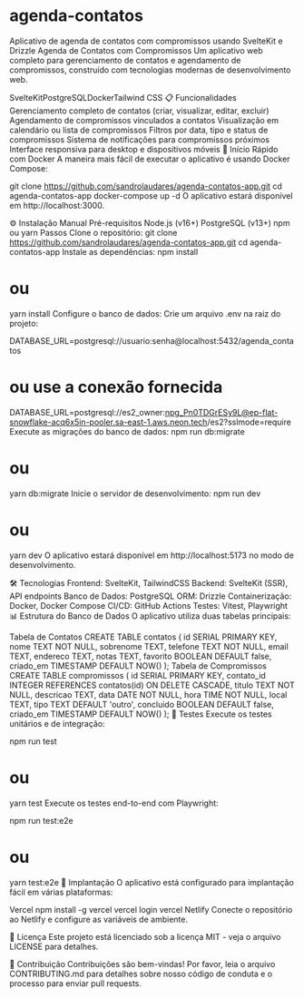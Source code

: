 # agenda-contatos
Aplicativo de agenda de contatos com compromissos usando SvelteKit e Drizzle
Agenda de Contatos com Compromissos
Um aplicativo web completo para gerenciamento de contatos e agendamento de compromissos, construído com tecnologias modernas de desenvolvimento web.

SvelteKitPostgreSQLDockerTailwind CSS
📋 Funcionalidades
Gerenciamento completo de contatos (criar, visualizar, editar, excluir)
Agendamento de compromissos vinculados a contatos
Visualização em calendário ou lista de compromissos
Filtros por data, tipo e status de compromissos
Sistema de notificações para compromissos próximos
Interface responsiva para desktop e dispositivos móveis
🚀 Início Rápido com Docker
A maneira mais fácil de executar o aplicativo é usando Docker Compose:

git clone https://github.com/sandrolaudares/agenda-contatos-app.git
cd agenda-contatos-app
docker-compose up -d
O aplicativo estará disponível em http://localhost:3000.

⚙️ Instalação Manual
Pré-requisitos
Node.js (v16+)
PostgreSQL (v13+)
npm ou yarn
Passos
Clone o repositório:
git clone https://github.com/sandrolaudares/agenda-contatos-app.git
cd agenda-contatos-app
Instale as dependências:
npm install
# ou
yarn install
Configure o banco de dados:
Crie um arquivo .env na raiz do projeto:

DATABASE_URL=postgresql://usuario:senha@localhost:5432/agenda_contatos
# ou use a conexão fornecida
DATABASE_URL=postgresql://es2_owner:npg_Pn0TDGrESy9L@ep-flat-snowflake-acq6x5in-pooler.sa-east-1.aws.neon.tech/es2?sslmode=require
Execute as migrações do banco de dados:
npm run db:migrate
# ou
yarn db:migrate
Inicie o servidor de desenvolvimento:
npm run dev
# ou
yarn dev
O aplicativo estará disponível em http://localhost:5173 no modo de desenvolvimento.

🛠️ Tecnologias
Frontend: SvelteKit, TailwindCSS
Backend: SvelteKit (SSR), API endpoints
Banco de Dados: PostgreSQL
ORM: Drizzle
Containerização: Docker, Docker Compose
CI/CD: GitHub Actions
Testes: Vitest, Playwright
📊 Estrutura do Banco de Dados
O aplicativo utiliza duas tabelas principais:

Tabela de Contatos
CREATE TABLE contatos (
  id SERIAL PRIMARY KEY,
  nome TEXT NOT NULL,
  sobrenome TEXT,
  telefone TEXT NOT NULL,
  email TEXT,
  endereco TEXT,
  notas TEXT,
  favorito BOOLEAN DEFAULT false,
  criado_em TIMESTAMP DEFAULT NOW()
);
Tabela de Compromissos
CREATE TABLE compromissos (
  id SERIAL PRIMARY KEY,
  contato_id INTEGER REFERENCES contatos(id) ON DELETE CASCADE,
  titulo TEXT NOT NULL,
  descricao TEXT,
  data DATE NOT NULL,
  hora TIME NOT NULL,
  local TEXT,
  tipo TEXT DEFAULT 'outro',
  concluido BOOLEAN DEFAULT false,
  criado_em TIMESTAMP DEFAULT NOW()
);
🧪 Testes
Execute os testes unitários e de integração:

npm run test
# ou
yarn test
Execute os testes end-to-end com Playwright:

npm run test:e2e
# ou
yarn test:e2e
🚢 Implantação
O aplicativo está configurado para implantação fácil em várias plataformas:

Vercel
npm install -g vercel
vercel login
vercel
Netlify
Conecte o repositório ao Netlify e configure as variáveis de ambiente.

📝 Licença
Este projeto está licenciado sob a licença MIT - veja o arquivo LICENSE para detalhes.

👥 Contribuição
Contribuições são bem-vindas! Por favor, leia o arquivo CONTRIBUTING.md para detalhes sobre nosso código de conduta e o processo para enviar pull requests.
